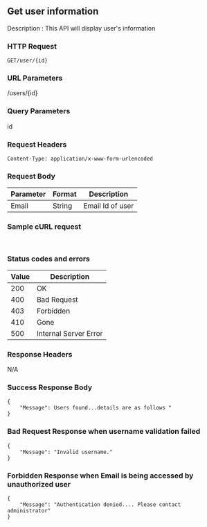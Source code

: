 ## Get user information
Description : This API will display user's information

### HTTP Request
`GET/user/{id}`

### URL Parameters
/users/{id}

### Query Parameters
id


### Request Headers
```
Content-Type: application/x-www-form-urlencoded
```

### Request Body
| Parameter | Format | Description                                |
|-----------|--------|--------------------------------------------|
| Email     | String | Email Id of user |



### Sample cURL request
```
 
```

### Status codes and errors
| Value | Description           |
|-------|-----------------------|
| 200   | OK                    |
| 400   | Bad Request           |
| 403   | Forbidden             |
| 410   | Gone                  |
| 500   | Internal Server Error |

### Response Headers
N/A

### Success Response Body
```
{
    "Message": Users found...details are as follows "
}
```

### Bad Request Response when username validation failed
```
{
    "Message": "Invalid username."
}
```


### Forbidden Response when Email is being accessed by unauthorized user 
```
{
    "Message": "Authentication denied.... Please contact administrator"
}
```
